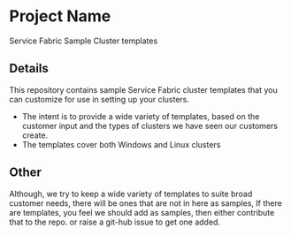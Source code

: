 # Project Name

Service Fabric Sample Cluster templates

## Details

This repository contains sample Service Fabric cluster templates that you can customize for use in setting up your clusters.

* The intent is to provide a wide variety of templates, based on the customer input and the types of clusters we have seen our customers create.
* The templates cover both Windows and Linux clusters

## Other

Although, we try to keep a wide variety of templates to suite broad customer needs, there will be ones that are not in here as samples, If there are templates, you feel we should add as samples, then either contribute that to the repo. or raise a git-hub issue to get one added.